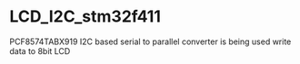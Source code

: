 # LCD_I2C_stm32f411
PCF8574TABX919 I2C based serial to parallel converter is being used write data to 8bit LCD 
